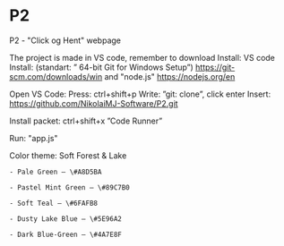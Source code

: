 # P2
P2 - "Click og Hent" webpage

The project is made in VS code, remember to download
Install: VS code
Install: (standart: ” 64-bit Git for Windows Setup”) https://git-scm.com/downloads/win
and "node.js" https://nodejs.org/en

Open VS Code:
Press: ctrl+shift+p
Write: ”git: clone”, click enter
Insert: https://github.com/NikolaiMJ-Software/P2.git

Install packet:
ctrl+shift+x
”Code Runner”

Run:
"app.js"



Color theme:
Soft Forest & Lake

    - Pale Green – \#A8D5BA
    
    - Pastel Mint Green – \#89C7B0
    
    - Soft Teal – \#6FAFB8
    
    - Dusty Lake Blue – \#5E96A2
    
    - Dark Blue-Green – \#4A7E8F
